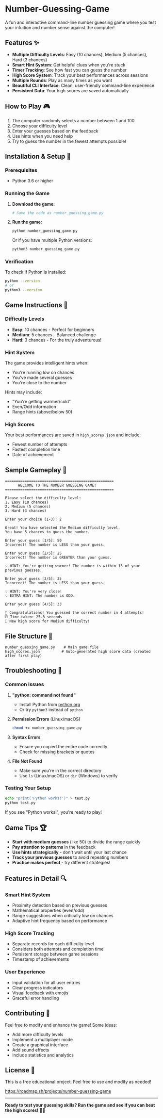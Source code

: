 # Number-Guessing-Game

A fun and interactive command-line number guessing game where you test your intuition and number sense against the computer!

## Features ✨

- **Multiple Difficulty Levels**: Easy (10 chances), Medium (5 chances), Hard (3 chances)
- **Smart Hint System**: Get helpful clues when you're stuck
- **Timer Tracking**: See how fast you can guess the number
- **High Score System**: Track your best performances across sessions
- **Multiple Rounds**: Play as many times as you want
- **Beautiful CLI Interface**: Clean, user-friendly command-line experience
- **Persistent Data**: Your high scores are saved automatically

## How to Play 🎮

1. The computer randomly selects a number between 1 and 100
2. Choose your difficulty level
3. Enter your guesses based on the feedback
4. Use hints when you need help
5. Try to guess the number in the fewest attempts possible!

## Installation & Setup 🚀

### Prerequisites
- Python 3.6 or higher

### Running the Game

1. **Download the game:**
   ```bash
   # Save the code as number_guessing_game.py
   ```

2. **Run the game:**
   ```bash
   python number_guessing_game.py
   ```
   
   Or if you have multiple Python versions:
   ```bash
   python3 number_guessing_game.py
   ```

### Verification
To check if Python is installed:
```bash
python --version
# or
python3 --version
```

## Game Instructions 📖

### Difficulty Levels
- **Easy**: 10 chances - Perfect for beginners
- **Medium**: 5 chances - Balanced challenge
- **Hard**: 3 chances - For the truly adventurous!

### Hint System
The game provides intelligent hints when:
- You're running low on chances
- You've made several guesses
- You're close to the number

Hints may include:
- "You're getting warmer/cold"
- Even/Odd information
- Range hints (above/below 50)

### High Scores
Your best performances are saved in `high_scores.json` and include:
- Fewest number of attempts
- Fastest completion time
- Date of achievement

## Sample Gameplay 🎯

```
==================================================
      WELCOME TO THE NUMBER GUESSING GAME!
==================================================

Please select the difficulty level:
1. Easy (10 chances)
2. Medium (5 chances)
3. Hard (3 chances)

Enter your choice (1-3): 2

Great! You have selected the Medium difficulty level.
You have 5 chances to guess the number.

Enter your guess [1/5]: 50
Incorrect! The number is LESS than your guess.

Enter your guess [2/5]: 25
Incorrect! The number is GREATER than your guess.

💡 HINT: You're getting warmer! The number is within 15 of your previous guesses.

Enter your guess [3/5]: 35
Incorrect! The number is LESS than your guess.

💡 HINT: You're very close! 
💡 EXTRA HINT: The number is ODD.

Enter your guess [4/5]: 33

🎉 Congratulations! You guessed the correct number in 4 attempts!
⏰ Time taken: 25.3 seconds
🎉 New high score for Medium difficulty!
```

## File Structure 📁

```
number_guessing_game.py    # Main game file
high_scores.json          # Auto-generated high score data (created after first play)
```

## Troubleshooting 🔧

### Common Issues

1. **"python: command not found"**
   - Install Python from [python.org](https://python.org)
   - Or try `python3` instead of `python`

2. **Permission Errors** (Linux/macOS)
   ```bash
   chmod +x number_guessing_game.py
   ```

3. **Syntax Errors**
   - Ensure you copied the entire code correctly
   - Check for missing brackets or quotes

4. **File Not Found**
   - Make sure you're in the correct directory
   - Use `ls` (Linux/macOS) or `dir` (Windows) to verify

### Testing Your Setup
```bash
echo "print('Python works!')" > test.py
python test.py
```
If you see "Python works!", you're ready to play!

## Game Tips 🏆

- **Start with medium guesses** (like 50) to divide the range quickly
- **Pay attention to patterns** in the feedback
- **Use hints strategically** - don't wait until your last chance
- **Track your previous guesses** to avoid repeating numbers
- **Practice makes perfect** - try different strategies!

## Features in Detail 🔍

### Smart Hint System
- Proximity detection based on previous guesses
- Mathematical properties (even/odd)
- Range suggestions when critically low on chances
- Adaptive hint frequency based on performance

### High Score Tracking
- Separate records for each difficulty level
- Considers both attempts and completion time
- Persistent storage between game sessions
- Timestamp of achievements

### User Experience
- Input validation for all user entries
- Clear progress indicators
- Visual feedback with emojis
- Graceful error handling

## Contributing 🤝

Feel free to modify and enhance the game! Some ideas:
- Add more difficulty levels
- Implement a multiplayer mode
- Create a graphical interface
- Add sound effects
- Include statistics and analytics

## License 📄

This is a free educational project. Feel free to use and modify as needed!

https://roadmap.sh/projects/number-guessing-game

---

**Ready to test your guessing skills? Run the game and see if you can beat the high scores!** 🎯✨

